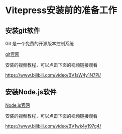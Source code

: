 # Vitepress安装前的准备工作

## 安装git软件

Git 是一个免费的开源版本控制系统

[git官网](https://git-scm.com/)

安装的视频教程，可以点击下面的视频链接观看

https://www.bilibili.com/video/BV1sW4y1N7Pi/

## 安装Node.js软件

[Node.js官网](https://nodejs.org/)

安装的视频教程，可以点击下面的视频链接观看

https://www.bilibili.com/video/BV1wk4y197g4/


